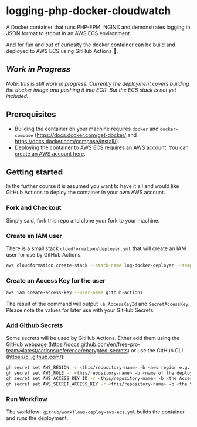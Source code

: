# logging-php-docker-cloudwatch

A Docker container that runs PHP-FPM, NGINX and demonstrates logging in JSON format 
to stdout in an AWS ECS environment.

And for fun and out of curiosity the docker container can be build and deployed to AWS ECS using GitHub Actions 🚀.

## _Work in Progress_
_Note: this is still work in progress. Currently the deployment covers building the docker image and pushing it into ECR. But the ECS stack is not yet included._

## Prerequisites

- Building the container on your machine requires `docker` and `docker-compose` (https://docs.docker.com/get-docker/ and https://docs.docker.com/compose/install/).
- Deploying the container to AWS ECS requires an AWS account. [You can create an AWS account here](https://portal.aws.amazon.com/billing/signup#/start).

## Getting started

In the further course it is assumed you want to have it all and would like GitHub Actions to deploy the container in your own AWS account. 

### Fork and Checkout
Simply said, fork this repo and clone your fork to your machine.

### Create an IAM user 

There is a small stack `cloudformation/deployer.yml` that will create an IAM user for use by GitHub Actions.
```bash
aws cloudformation create-stack --stack-name log-docker-deployer --template-body file://./cloudformation/deployer.yml --parameters ParameterKey=UserName,ParameterValue=github-actions --capabilities CAPABILITY_NAMED_IAM
```

### Create an Access Key for the user
```bash
aws iam create-access-key --user-name github-actions
```
The result of the command will output i.a. `AccessKeyId` and `SecretAccessKey`. Please note the values for later use with your GitHub Secrets.

### Add Github Secrets
Some secrets will be used by GitHub Actions. Either add them using the GitHub webpage (https://docs.github.com/en/free-pro-team@latest/actions/reference/encrypted-secrets) or use the GitHub CLI (https://cli.github.com/):
```bash
gh secret set AWS_REGION -r <this/repository-name> -b <aws region e.g. us-east-1>
gh secret set AWS_ROLE -r <this/repository-name> -b <name of the deployer role>
gh secret set AWS_ACCESS_KEY_ID -r <this/repository-name> -b <the AccessKeyId>
gh secret set AWS_SECRET_ACCESS_KEY -r <this/repository-name> -b <the SecretAccessKey>
```

### Run Workflow

The workflow `.github/workflows/deploy-aws-ecs.yml` builds the container and runs the deployment.